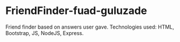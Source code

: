 # FriendFinder-fuad-guluzade

Friend finder based on answers user gave.
Technologies used: HTML, Bootstrap, JS, NodeJS, Express.